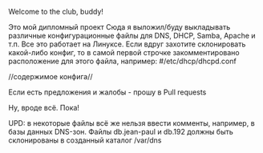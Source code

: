 Welcome to the club, buddy!

Это мой дипломный проект
Сюда я выложил/буду выкладывать различные конфигурационные файлы для DNS, DHCP, Samba, Apache и т.п. Все это работает на Линуксе.
Если вдруг захотите склонировать какой-либо конфиг, то в самой первой строчке закомментировано расположение для этого файла, например:
#/etc/dhcp/dhcpd.conf

//содержимое конфига//

Если есть предложения и жалобы - прошу в Pull requests

Ну, вроде всё. Пока!

UPD: в некоторые файлы всё же нельзя ввести комменты, например, в базы данных DNS-зон. Файлы db.jean-paul и db.192 должны быть склонированы в созданный каталог /var/dns 
